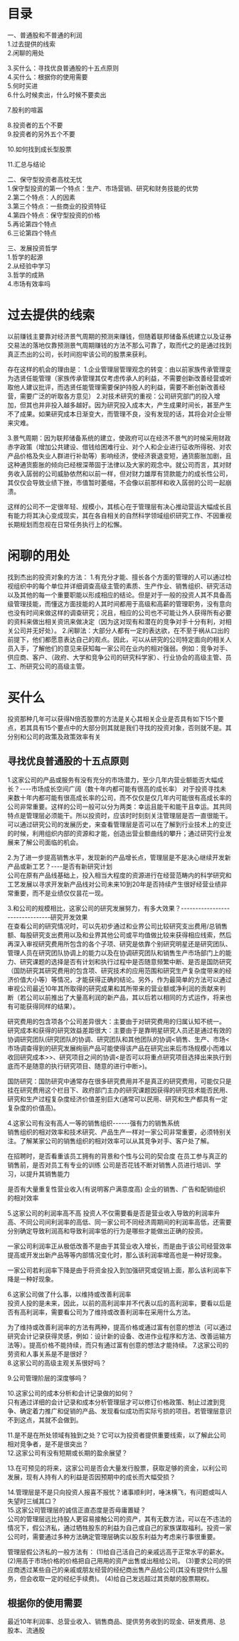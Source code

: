 # 目录   
一、普通股和不普通的利润   
1.过去提供的线索   
2.闲聊的用处   

3.买什么：寻找优良普通股的十五点原则    
4.买什么：根据你的使用需要   
5.何时买进    
6.什么时候卖出，什么时候不要卖出   

7.股利的喧嚣  

8.投资者的五个不要   
9.投资者的另外五个不要    

10.如何找到成长型股票   

11.汇总与结论    

二、保守型投资者高枕无忧     
1.保守型投资的第一个特点：生产、市场营销、研究和财务技能的优势    
2.第二个特点：人的因素    
3.第三个特点：一些商业的投资特征    
4.第四个特点：保守型投资的价格    
5.再论第四个特点    
6.三论第四个特点     

三、发展投资哲学    
1.哲学的起源     
2.从经验中学习    
3.哲学的成熟    
4.市场有效率吗    

# 过去提供的线索 
 以前赚钱主要靠对经济景气周期的预测来赚钱，但随着联邦储备系统建立以及证券交易法的落地仅靠预测景气周期赚钱的方法不那么可靠了，取而代之的是通过找到真正杰出的公司，长时间抱牢该公司的股票来获利。

  存在这样的机会的理由是：
1.企业管理层管理观念的转变：由以前家族传承管理变为选贤任能管理（家族传承管理其仅考虑传承人的利益，不需要创新改善经营或听取他人建议批评，而选贤任能管理需要保护持股人的利益，需要不断创新改善经营，需要广泛的听取各方意见）
2.对技术研究的重视：公司研究部门的投入增加，但其也并非投入越多越好。因为研究投入成本大，产生成果时间长，甚至产生不了成果。如果研究成本日渐变大，而管理不良，没有发现的话，其将会对企业带来灾难。

3.景气周期：因为联邦储备系统的建立，使政府可以在经济不景气的时候采用财政赤字政策（增加公共建设、借钱给困难行业、对个人和企业进行征收所得税、对农产品价格及失业人群进行补助等）影响经济，使经济衰退变短，通货膨胀加剧，且这种通货膨胀的倾向已经根深蒂固于法律以及大家的观念中。就公司而言，其对财务收入孱弱的公司威胁依然和以前一样，但对财力雄厚有贷款能力的成长性公司，其仅仅会导致业绩下挫，市值暂时萎缩，不会像以前那样和收入孱弱的公司一起崩溃。

这样的公司不一定很年轻、规模小，其核心在于管理层有决心推动营运大幅成长且有能力将其决心变成现实，其在各自相关的自然科学领域组织研究工作、不因重视长期规划而忽视在日常任务执行上的松懈。
# 闲聊的用处  
找到杰出的投资对象的方法：
1.有充分才能、擅长各个方面的管理的人可以通过检视组织中的每个单位并详细调查高级主管的素质、生产作业、销售组织、研究活动以及其他的每一个重要职能以形成相应的结论。但是对于一般的投资人其不具备高级管理技能，而懂这方面技能的人其时间都用于高级和高薪的管理职务，没有意向也没有时间来做这样的调查研究；况且，相应的公司也不可能让外人获得所有必要的资料来做出相关资讯来做决定（因为这对现有和潜在的竞争对手十分有利，对相关公司并无好处）。
2.闲聊法：大部分人都有一定的表达欲，在不至于祸从口出的前提下，他们都愿意表达自己的观点。因此，可以从研究的公司特定面向的相关人员入手，了解他们的意见来获知每一家公司在业内的相对强弱。例如：竞争对手、供应商、客户、（政府、大学和竞争公司的研究科学家）、行业协会的高级主管、员工、所研究公司的高级主管。

# 买什么
投资那种几年可以获得N倍否股票的方法是关心其相关企业是否具有如下15个要点，若其具有15个要点中的大部分则其就是我们寻找的投资对象，否则就不是。其分别和公司的政策及政策效率有关
## 寻找优良普通股的十五点原则  
1.这家公司的产品或服务有没有充分的市场潜力，至少几年内营业额能否大幅成长？----市场成长空间广阔（数十年内都可能有很高的成长率）
  对于投资寻找未来数十年内都可能有很高成长率的公司，而不仅仅是仅几年内可能很有高成长率的公司非常重要。这样的公司一般可以分为两类：幸运且能干和能干且幸运。其共同特点是管理层必须能干。所以投资时，应该时时刻刻关注管理层是否一直很能干。可以通过研究公司的发展历史，来查看管理层是否可以在了解到行业技术上的变迁的时候，利用组织内部的资源和才能，创造出营业额曲线的攀升；通过研究行业发展来了解公司面临的机会。
  
2.为了进一步提高销售水平，发现新的产品增长点，管理层是不是决心继续开发新产品或新工艺？----是否有新研究计划    
  公司在原有产品线基础上，投入相当大程度的资源进行在经营范畴内的科学研究和工艺发展以寻求开发新产品线对公司未来10到20年是否持续产生很好经营业绩非常重要，而不是业绩仅仅昙花一现。
  
3.和公司的规模相比，这家公司的研究发展努力，有多大效果？--------------------------------研究开发效果    
在查看公司的研究情况时，可以先初步通过和业界公司比较研究支出费用/总销售额、每股研究支出费用以及和业界其他公司或平均值做比较来获得相应线索，然后再深入审视研究费用所包含的各个子项、研究是依靠个别研究明星还是研究团队、管理人员在研究团队协调上的能力以及在协调研究团队和销售生产市场部门上的能力、研究课题的选择是否有计划和执行过程中是否随意频繁中断、是否是国防研究（国防研究其研究费用的包含项、研究技术的应用范围和研究生产复杂度带来的经济价值大小等）等情况，才能获得正确的结论。另外，作为最简单的方法可以通过审视公司最近10年其所取得的研究成果和其所带来的营业额或净利润的贡献来判断（若公司以前推出了大量高利润的新产品，其以后若以相同的方式运作，将来也有可能获得同样的结果）。  

研究费用的包含项各个公司差异很大：主要由于对研究费用的归属认知不统一。   
研究成本和获得的研究效益差距很大：主要由于是靠明星研究人员还是通过有效的协调研究团队(研究团队的协调、研究团队和其他团队的协调<销售、生产、市场<市场调查得到的研究发展绚丽产品可能使得该产品在研究出来后市场规模小而难以收回研究成本>>、研究项目之间的协调<是否可以将重点研究项目选择出来执行到底而不是随意的执行研究项目、随意的进行中断>)。    

国防研究：国防研究中通常存在很多研究费用并不是真正的研究费用，可能仅只是挂在研究费用这个栏目下、政府部门主办的研究课题因获得的研究技术能否民用、研究和生产过程复杂度经济价值差别巨大(通常可以民用、研究和生产都具有一定复杂度的价值高)。   

4.这家公司有没有高人一等的销售组织------强有力的销售系统      
  销售组织的相对效率和技术研究、产品生产一样对一家公司非常重要，必须特别关注。了解某家公司的销售组织的相对效率可以从其竞争对手、客户处了解。

  在招聘时，是否看重该员工拥有的背景和个性与公司的契合度
  在员工参与真正的销售前，是否对员工有专业的训练
  公司是否花钱不断对销售人员进行培训、学习，以提升其销售能力

是否有大量重复性营业收入(有说明客户满意度高)
企业的销售、广告和配销组织的相对效率

5.这家公司的利润率高不高 
投资人不仅需要看是否是营业收入导致的利润率升高、不同公司间利润率的高低、同一家公司不同经济周期间的利润率高低，还需要分别确定导致利润高和导致利润率低的行为是哪些才能做出正确的投资。

一家公司利润率正从极低改善不是由于其营业收入增长，而是由于该公司经营效率提高或开发出新产品等等内部情况变化时，那么该利润率增高也是一种好现象。

一家公司若利润率下降是由于将资金投入到加强研究或促销上面，那么该利润率下降是一种好现象。

6.这家公司做了什么事，以维持或改善利润率   
投资人投的是未来，因此，以前的高利润率并不代表以后的高利润率，要看以后是否有高利润率，需要看公司为了维持或改善利润率在采用什么方法。

为了维持或改善利润率的方法有两种，提高价格或通过富有创意的想法（可以通过研究会计记录获得灵感，例如：设计新的设备、改进作业程序和方法、改善运输方法等）。提高价格不能持续，而只有通过富有创意的想法才能持续。
7.这家公司的劳资和人事关系是不是很好？   
8.这家公司的高级主观关系很好吗？  
 
9.公司管理阶层的深度够吗？   

10.这家公司的成本分析和会计记录做的如何？        
只有通过详细的会计记录和成本分析管理层才可以修订价格政策、制止过渡到竞争、确定着力推广和促销的产品、发现看似成功而实际亏损的项目。若管理层意识不到这点，其就不会做到。

11.是不是在所处领域有独到之处？它可以为投资者提供重要线索，以了解此公司相对竞争者，是不是很突出？   
12.这家公司有没有短期或长期的盈余展望？       

13.在可预见的将来，这家公司是否会大量发行股票，获取足够的资金，以利公司发展，现有人持有人的利益是否因预期中的成长而大幅受损？     

14.管理层是不是只向投资人报喜不报忧？诸事顺利时，唾沫横飞，有问题或叫人失望时三缄其口？    
15.这家公司管理层的诚信正直态度是否毋庸置疑？    
公司的管理层远比持股人更容易接触公司的资产，其有无数方法，可以在不违法的情况下，假公济私，通过牺牲股东的利益为自己或自己的家族谋取福利。投资一家公司时，需要通过多种方法确定管理层确实以股东利益为考虑来行事很重要。

管理层假公济私的一般方法有：
(1)给自己活自己的亲戚远高于正常水平的薪水。
(2)用高于市场价格的价格把自己用用的资产出售或出租给公司。
(3)要求公司的供应商透过某些自己的亲戚或朋友经营的经纪商出售产品给公司(其没有提供什么服务，但会收取一定的经纪手续费)。
(4)给自己发远超过其贡献的股票期权。

## 根据你的使用需要   

最近10年利润率、总营业收入、销售商品、提供劳务收到的现金、研发费用、总股本、流通股
